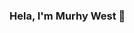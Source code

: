 ### Hela, I'm Murhy West 👋

<!--
**codecoke/codecoke** is a ✨ _special_ ✨ repository because its `README.md` (this file) appears on your GitHub profile.

Here are some ideas to get you started:

- 🔭 I’m currently working on west
- 🌱 I’m currently learning flutter
- 👯 I’m looking to collaborate on youtube
- 🤔 I’m looking for help with ASP Classic
- 💬 Ask me about deno or anything
- 📫 How to reach me: ...
- 😄 Pronouns: ...
- ⚡ Fun fact: HaHaHa:) LoL
-->
